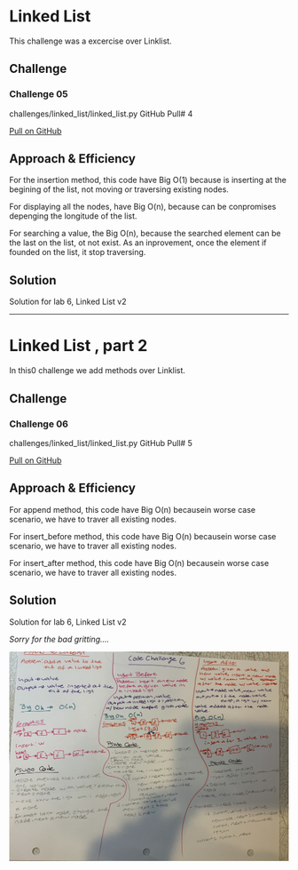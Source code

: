 # Linked List
This challenge was a excercise over Linklist.

## Challenge
### Challenge 05

challenges/linked_list/linked_list.py
GitHub Pull# 4

[Pull on GitHub](https://github.com/ilealm/data-structures-and-algorithms-python/pull/4)


## Approach & Efficiency
For the insertion method, this code have Big O(1) because is inserting at the begining of the list, not moving or traversing existing nodes.

For displaying all the nodes, have Big O(n), because can be conpromises depenging the longitude of the list.

For searching a value, the Big O(n), because the searched element can be the last on the list, ot not exist. As an inprovement, once the element if
founded on the list, it stop traversing.

## Solution
Solution for lab 6, Linked List v2

___________
# Linked List , part 2
In this0 challenge we add methods over Linklist.

## Challenge
### Challenge 06

challenges/linked_list/linked_list.py
GitHub Pull# 5

[Pull on GitHub](https://github.com/ilealm/data-structures-and-algorithms-python/pull/5)


## Approach & Efficiency
For append method, this code have Big O(n) becausein worse case scenario, we have to traver all existing nodes.

For insert_before method, this code have Big O(n) becausein worse case scenario, we have to traver all existing nodes.

For insert_after method, this code have Big O(n) becausein worse case scenario, we have to traver all existing nodes.


## Solution
Solution for lab 6, Linked List v2

_Sorry for the bad gritting...._

![My solution](/assets/linked_list.jpg)

